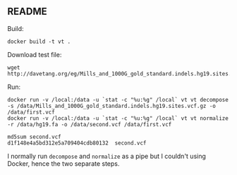 ## README

Build:

~~~~{.bash}
docker build -t vt .
~~~~

Download test file:

~~~~{.bash}
wget http://davetang.org/eg/Mills_and_1000G_gold_standard.indels.hg19.sites.vcf.gz
~~~~

Run:

~~~~{.bash}
docker run -v /local:/data -u `stat -c "%u:%g" /local` vt vt decompose -s /data/Mills_and_1000G_gold_standard.indels.hg19.sites.vcf.gz -o /data/first.vcf
docker run -v /local:/data -u `stat -c "%u:%g" /local` vt vt normalize -r /data/hg19.fa -o /data/second.vcf /data/first.vcf

md5sum second.vcf 
d1f148e4a5bd312e5a709404cdb80132  second.vcf
~~~~

I normally run `decompose` and `normalize` as a pipe but I couldn't using Docker, hence the two separate steps.

